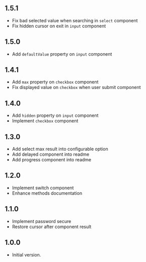 ## 1.5.1

- Fix bad selected value when searching in `select` component
- Fix hidden cursor on exit in `input` component

## 1.5.0

- Add `defaultValue` property on `input` component

## 1.4.1

- Add `max` property on `checkbox` component
- Fix displayed value on `checkbox` when user submit component 

## 1.4.0

- Add `hidden` property on `input` component
- Implement `checkbox` component

## 1.3.0

- Add select max result into configurable option
- Add delayed component into readme
- Add progress component into readme

## 1.2.0

- Implement switch component
- Enhance methods documentation

## 1.1.0

- Implement password secure
- Restore cursor after component result

## 1.0.0

- Initial version.

